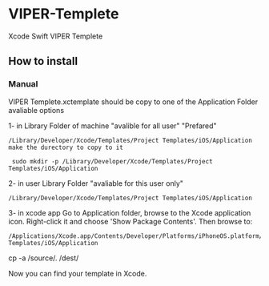 # VIPER-Templete
Xcode Swift VIPER Templete


## How to install


### Manual
VIPER Templete.xctemplate should be copy to one of the  Application Folder
avaliable options  

1- in Library Folder of machine  "avalible for all user"  "Prefared"
```
/Library/Developer/Xcode/Templates/Project Templates/iOS/Application  
make the durectory to copy to it 

 sudo mkdir -p /Library/Developer/Xcode/Templates/Project Templates/iOS/Application
 ```

2- in user Library Folder  "avaliable for this user only"
```
/Library/Developer/Xcode/Templates/Project Templates/iOS/Application
```

3- in xcode app 
Go to Application folder, browse to the Xcode application icon. Right-click it and choose 'Show Package Contents'. Then browse to:
```
/Applications/Xcode.app/Contents/Developer/Platforms/iPhoneOS.platform/Developer/Library/Xcode/Templates/Project\ Templates/iOS/Application
```


cp -a /source/. /dest/


 Now you can find your template in Xcode.